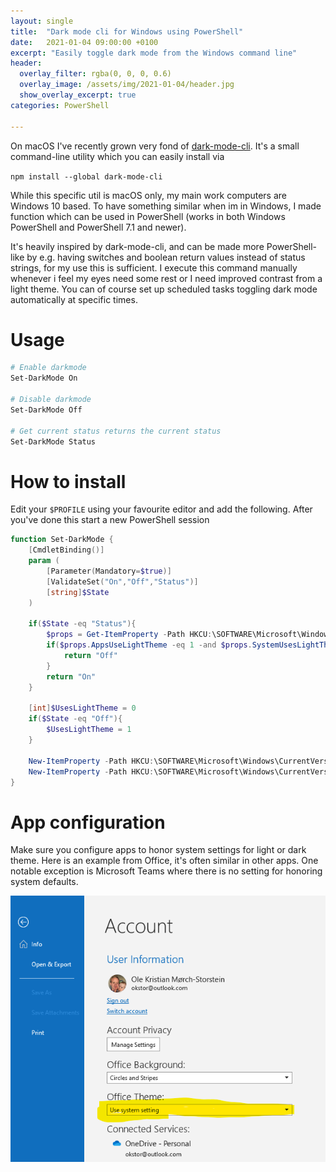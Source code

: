 ```yaml
---
layout: single
title:  "Dark mode cli for Windows using PowerShell"
date:   2021-01-04 09:00:00 +0100
excerpt: "Easily toggle dark mode from the Windows command line"
header:
  overlay_filter: rgba(0, 0, 0, 0.6)
  overlay_image: /assets/img/2021-01-04/header.jpg
  show_overlay_excerpt: true
categories: PowerShell

---
```


On macOS I've recently grown very fond of [dark-mode-cli](https://github.com/sindresorhus/dark-mode-cli). It's a small command-line utility which you can easily install via 

`npm install --global dark-mode-cli` 

While this specific util is macOS only, my main work computers are Windows 10 based. To have something similar when im in Windows, I made function which can be used in PowerShell (works in both Windows PowerShell and PowerShell 7.1 and newer). 

It's heavily inspired by dark-mode-cli, and can be made more PowerShell-like by e.g. having switches and boolean return values instead of status strings, for my use this is sufficient. I execute this command manually whenever i feel my eyes need some rest or I need improved contrast from a light theme. You can of course set up scheduled tasks toggling dark mode automatically at specific times. 

# Usage

```powershell
# Enable darkmode
Set-DarkMode On

# Disable darkmode
Set-DarkMode Off

# Get current status returns the current status
Set-DarkMode Status
```

# How to install

Edit your `$PROFILE` using your favourite editor and add the following. After you've done this start a new PowerShell session

```powershell
function Set-DarkMode {
    [CmdletBinding()]
    param (
        [Parameter(Mandatory=$true)]
        [ValidateSet("On","Off","Status")]
        [string]$State        
    )

    if($State -eq "Status"){
        $props = Get-ItemProperty -Path HKCU:\SOFTWARE\Microsoft\Windows\CurrentVersion\Themes\Personalize 
        if($props.AppsUseLightTheme -eq 1 -and $props.SystemUsesLightTheme -eq 1){
            return "Off"            
        }
        return "On"
    }     

    [int]$UsesLightTheme = 0 
    if($State -eq "Off"){        
        $UsesLightTheme = 1
    } 

    New-ItemProperty -Path HKCU:\SOFTWARE\Microsoft\Windows\CurrentVersion\Themes\Personalize -Name SystemUsesLightTheme -Value $UsesLightTheme -Type Dword -Force | Out-Null
    New-ItemProperty -Path HKCU:\SOFTWARE\Microsoft\Windows\CurrentVersion\Themes\Personalize -Name AppsUseLightTheme -Value $UsesLightTheme -Type Dword -Force | Out-Null
}
```

# App configuration 
Make sure you configure apps to honor system settings for light or dark theme. Here is an example from Office, it's often similar in other apps. One notable exception is Microsoft Teams where there is no setting for honoring system defaults.

![setting the office theme](/assets/img/2021-01-04/office-theme.png)